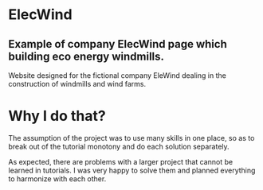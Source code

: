 # ElecWind 
## Example of company ElecWind page which building eco energy windmills.
Website designed for the fictional company EleWind dealing in the construction of windmills and wind farms.

# Why I do that?
The assumption of the project was to use many skills in one place, so as to break out of the tutorial monotony and do each solution separately.

As expected, there are problems with a larger project that cannot be learned in tutorials. I was very happy to solve them and planned everything to harmonize with each other.
